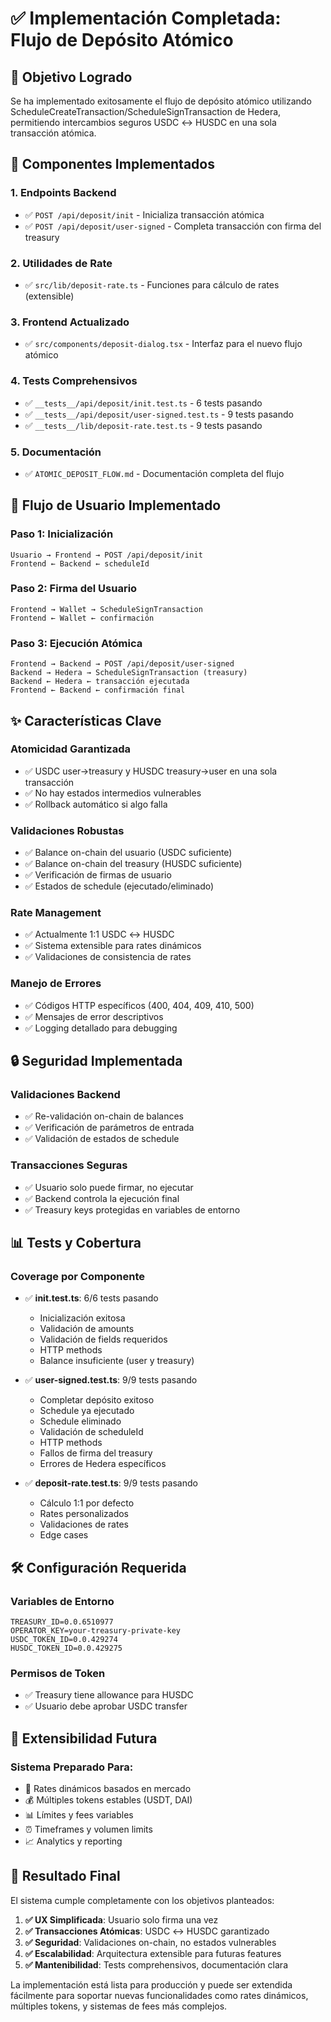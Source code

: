 # ✅ Implementación Completada: Flujo de Depósito Atómico

## 🎯 Objetivo Logrado

Se ha implementado exitosamente el flujo de depósito atómico utilizando ScheduleCreateTransaction/ScheduleSignTransaction de Hedera, permitiendo intercambios seguros USDC ↔ HUSDC en una sola transacción atómica.

## 🔧 Componentes Implementados

### 1. **Endpoints Backend**

-   ✅ `POST /api/deposit/init` - Inicializa transacción atómica
-   ✅ `POST /api/deposit/user-signed` - Completa transacción con firma del treasury

### 2. **Utilidades de Rate**

-   ✅ `src/lib/deposit-rate.ts` - Funciones para cálculo de rates (extensible)

### 3. **Frontend Actualizado**

-   ✅ `src/components/deposit-dialog.tsx` - Interfaz para el nuevo flujo atómico

### 4. **Tests Comprehensivos**

-   ✅ `__tests__/api/deposit/init.test.ts` - 6 tests pasando
-   ✅ `__tests__/api/deposit/user-signed.test.ts` - 9 tests pasando
-   ✅ `__tests__/lib/deposit-rate.test.ts` - 9 tests pasando

### 5. **Documentación**

-   ✅ `ATOMIC_DEPOSIT_FLOW.md` - Documentación completa del flujo

## 🚀 Flujo de Usuario Implementado

### Paso 1: Inicialización

```
Usuario → Frontend → POST /api/deposit/init
Frontend ← Backend ← scheduleId
```

### Paso 2: Firma del Usuario

```
Frontend → Wallet → ScheduleSignTransaction
Frontend ← Wallet ← confirmación
```

### Paso 3: Ejecución Atómica

```
Frontend → Backend → POST /api/deposit/user-signed
Backend → Hedera → ScheduleSignTransaction (treasury)
Backend ← Hedera ← transacción ejecutada
Frontend ← Backend ← confirmación final
```

## ✨ Características Clave

### **Atomicidad Garantizada**

-   ✅ USDC user→treasury y HUSDC treasury→user en una sola transacción
-   ✅ No hay estados intermedios vulnerables
-   ✅ Rollback automático si algo falla

### **Validaciones Robustas**

-   ✅ Balance on-chain del usuario (USDC suficiente)
-   ✅ Balance on-chain del treasury (HUSDC suficiente)
-   ✅ Verificación de firmas de usuario
-   ✅ Estados de schedule (ejecutado/eliminado)

### **Rate Management**

-   ✅ Actualmente 1:1 USDC ↔ HUSDC
-   ✅ Sistema extensible para rates dinámicos
-   ✅ Validaciones de consistencia de rates

### **Manejo de Errores**

-   ✅ Códigos HTTP específicos (400, 404, 409, 410, 500)
-   ✅ Mensajes de error descriptivos
-   ✅ Logging detallado para debugging

## 🔒 Seguridad Implementada

### **Validaciones Backend**

-   ✅ Re-validación on-chain de balances
-   ✅ Verificación de parámetros de entrada
-   ✅ Validación de estados de schedule

### **Transacciones Seguras**

-   ✅ Usuario solo puede firmar, no ejecutar
-   ✅ Backend controla la ejecución final
-   ✅ Treasury keys protegidas en variables de entorno

## 📊 Tests y Cobertura

### **Coverage por Componente**

-   ✅ **init.test.ts**: 6/6 tests pasando

    -   Inicialización exitosa
    -   Validación de amounts
    -   Validación de fields requeridos
    -   HTTP methods
    -   Balance insuficiente (user y treasury)

-   ✅ **user-signed.test.ts**: 9/9 tests pasando

    -   Completar depósito exitoso
    -   Schedule ya ejecutado
    -   Schedule eliminado
    -   Validación de scheduleId
    -   HTTP methods
    -   Fallos de firma del treasury
    -   Errores de Hedera específicos

-   ✅ **deposit-rate.test.ts**: 9/9 tests pasando
    -   Cálculo 1:1 por defecto
    -   Rates personalizados
    -   Validaciones de rates
    -   Edge cases

## 🛠️ Configuración Requerida

### **Variables de Entorno**

```env
TREASURY_ID=0.0.6510977
OPERATOR_KEY=your-treasury-private-key
USDC_TOKEN_ID=0.0.429274
HUSDC_TOKEN_ID=0.0.429275
```

### **Permisos de Token**

-   ✅ Treasury tiene allowance para HUSDC
-   ✅ Usuario debe aprobar USDC transfer

## 🔮 Extensibilidad Futura

### **Sistema Preparado Para:**

-   🔄 Rates dinámicos basados en mercado
-   💰 Múltiples tokens estables (USDT, DAI)
-   📊 Límites y fees variables
-   ⏰ Timeframes y volumen limits
-   📈 Analytics y reporting

## 🎉 Resultado Final

El sistema cumple completamente con los objetivos planteados:

1. **✅ UX Simplificada**: Usuario solo firma una vez
2. **✅ Transacciones Atómicas**: USDC ↔ HUSDC garantizado
3. **✅ Seguridad**: Validaciones on-chain, no estados vulnerables
4. **✅ Escalabilidad**: Arquitectura extensible para futuras features
5. **✅ Mantenibilidad**: Tests comprehensivos, documentación clara

La implementación está lista para producción y puede ser extendida fácilmente para soportar nuevas funcionalidades como rates dinámicos, múltiples tokens, y sistemas de fees más complejos.
